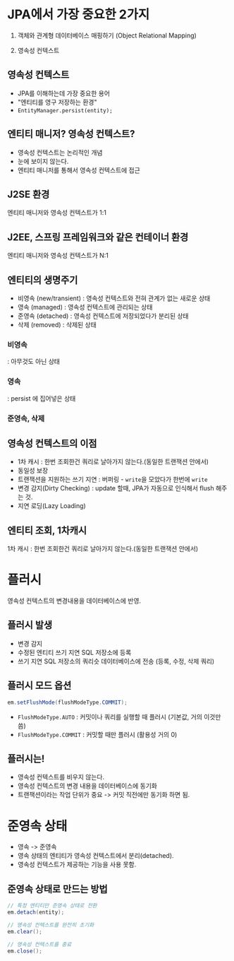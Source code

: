 # JPA에서 가장 중요한 2가지

1. 객체와 관계형 데이터베이스 매핑하기
(Object Relational Mapping)

2. 영속성 컨텍스트

## 영속성 컨텍스트
- JPA를 이해하는데 가장 중요한 용어
- "엔티티를 영구 저장하는 환경"
- `EntityManager.persist(entity);`

## 엔티티 매니저? 영속성 컨텍스트?
- 영속성 컨텍스트는 논리적인 개념
- 눈에 보이지 않는다.
- 엔티티 매니저를 통해서 영속성 컨텍스트에 접근
 
## J2SE 환경
엔티티 매니저와 영속성 컨텍스트가 1:1

## J2EE, 스프링 프레임워크와 같은 컨테이너 환경
엔티티 매니저와 영속성 컨텍스트가 N:1

## 엔티티의 생명주기
- 비영속 (new/transient) : 영속성 컨텍스트와 전혀 관계가 없는 새로운 상태
- 영속 (managed) : 영속성 컨텍스트에 관리되는 상태
- 준영속 (detached) : 영속성 컨텍스트에 저장되었다가 분리된 상태
- 삭제 (removed) : 삭제된 상태

### 비영속
: 아무것도 아닌 상태

### 영속
: persist 에 집어넣은 상태

### 준영속, 삭제

## 영속성 컨텍스트의 이점
- 1차 캐시 : 한번 조회한건 쿼리로 날아가지 않는다.(동일한 트랜잭션 안에서)
- 동일성 보장
- 트랜잭션을 지원하는 쓰기 지연 : 버퍼링 - `write`을 모았다가 한번에 `write`
- 변경 감지(Dirty Checking) : update 할때, JPA가 자동으로 인식해서 flush 해주는 것.
- 지연 로딩(Lazy Loading)

## 엔티티 조회, 1차캐시
1차 캐시 : 한번 조회한건 쿼리로 날아가지 않는다.(동일한 트랜잭션 안에서)

# 플러시
영속성 컨텍스트의 변경내용을 데이터베이스에 반영.

## 플러시 발생
- 변경 감지
- 수정된 엔티티 쓰기 지연 SQL 저장소에 등록
- 쓰기 지연 SQL 저장소의 쿼리슷 데이터베이스에 전송 (등록, 수정, 삭제 쿼리)

## 플러시 모드 옵션
```java
em.setFlushMode(flushModeType.COMMIT);
```

- `FlushModeType.AUTO` : 커밋이나 쿼리를 실행할 때 플러시 (기본값, 거의 이것만 씀)
- `FlushModeType.COMMIT` : 커밋할 때만 플러시 (활용성 거의 0)

## 플러시는!
- 영속성 컨텍스트를 비우지 않는다.
- 영속성 컨텍스트의 변경 내용을 데이터베이스에 동기화
- 트랜잭션이라는 작업 단위가 중요 -> 커밋 직전에만 동기화 하면 됨.

# 준영속 상태
- 영속 -> 준영속
- 영속 상태의 엔티티가 영속성 컨텍스트에서 분리(detached).
- 영속성 컨텍스트가 제공하는 기능을 사용 못함.

## 준영속 상태로 만드는 방법
```java
// 특정 엔티티만 준영속 상태로 전환
em.detach(entity);
```

```java
// 영속성 컨텍스트를 완전히 초기화
em.clear();
```

```java
// 영속성 컨텍스트를 종료
em.close();
```